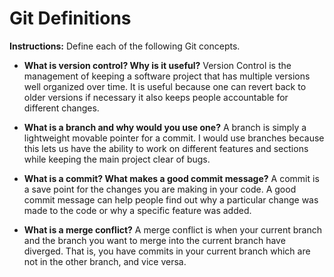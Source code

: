 # Git Definitions

**Instructions:** Define each of the following Git concepts.

* **What is version control?  Why is it useful?**
Version Control is the management of keeping a software project that has multiple versions well organized over time. It is useful because one can revert back to older versions if necessary it also keeps people accountable for different changes.
* **What is a branch and why would you use one?**
A branch is simply a lightweight movable pointer for a commit. I would use branches because this lets us have the ability to work on different features and sections while keeping the main project clear of bugs. 

* **What is a commit? What makes a good commit message?**
A commit is a save point for the changes you are making in your code. A good commit message can help people find out why a particular change was made to the code or why a specific feature was added.
* **What is a merge conflict?**
A merge conflict is when your current branch and the branch you want to merge into the current branch have diverged. That is, you have commits in your current branch which are not in the other branch, and vice versa.